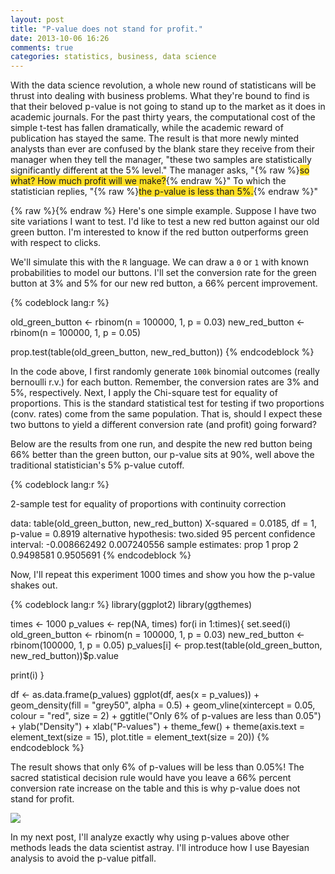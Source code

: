 ```yaml
---
layout: post
title: "P-value does not stand for profit."
date: 2013-10-06 16:26
comments: true
categories: statistics, business, data science 
---
```


With the data science revolution, a whole new round of statisticans will be thrust into dealing with business problems.  What they're bound to find is that their beloved p-value is not going to stand up to the market as it does in academic journals.  For the past thirty years, the computational cost of the simple t-test has fallen dramatically, while the academic reward of publication has stayed the same.  The result is that more newly minted analysts than ever are confused by the blank stare they receive from their manager when they tell the manager, "these two samples are statistically significantly different at the 5% level."  The manager asks, "{% raw %}<span style="background-color:#ffe026">so what? How much profit will we make?</span>{% endraw %}" To which the statistician replies, "{% raw %}<span style="background-color:#ffe026">the p-value is less than 5%.</span>{% endraw %}"


{% raw %}<span style="background-color:#ffe026"></span>{% endraw %}
Here's one simple example. Suppose I have two site variations I want to test.  I'd like to test a new red button against our old green button.  I'm interested to know if the red button outperforms green with respect to clicks.

We'll simulate this with the `R` language.  We can draw a `0` or `1` with known probabilities to model our buttons.  I'll set the conversion rate for the green button at 3% and 5% for our new red button, a 66% percent improvement.

{% codeblock lang:r %}

old_green_button <- rbinom(n = 100000, 1, p = 0.03)
new_red_button <- rbinom(n = 100000, 1, p = 0.05)

prop.test(table(old_green_button, new_red_button))
{% endcodeblock %}

In the code above, I first randomly generate `100k` binomial outcomes (really bernoulli r.v.) for each button. Remember, the conversion rates are 3% and 5%, respectively.  Next, I apply the Chi-square test for equality of proportions.  This is the standard statistical test for testing if two proportions (conv. rates) come from the same population.  That is, should I expect these two buttons to yield a different conversion rate (and profit) going forward?

Below are the results from one run, and despite the new red button being 66%
better than the green button, our p-value sits at 90%, well above the
traditional statistician's 5% p-value cutoff.

{% codeblock lang:r %}

2-sample test for equality of proportions with continuity correction

data:  table(old_green_button, new_red_button)
X-squared = 0.0185, df = 1, p-value = 0.8919
alternative hypothesis: two.sided
95 percent confidence interval:
 -0.008662492  0.007240556
 sample estimates:
    prop 1    prop 2 
    0.9498581 0.9505691 
{% endcodeblock %}

Now, I'll repeat this experiment 1000 times and show you how the p-value
shakes out.

{% codeblock lang:r %}
library(ggplot2)
library(ggthemes)

times <- 1000
p_values <- rep(NA, times)
for(i in 1:times){
  set.seed(i)
  old_green_button <- rbinom(n = 100000, 1, p = 0.03)
  new_red_button <- rbinom(100000, 1, p = 0.05)
  p_values[i] <- prop.test(table(old_green_button, 
                                 new_red_button))$p.value
  
  print(i)
}

df <- as.data.frame(p_values)
ggplot(df, aes(x = p_values)) +
  geom_density(fill = "grey50", alpha = 0.5) +
  geom_vline(xintercept = 0.05, colour = "red", size = 2) +
  ggtitle("Only 6% of p-values are less than 0.05") +
    ylab("Density") +
    xlab("P-values") +
  theme_few() +
  theme(axis.text = element_text(size = 15),
        plot.title = element_text(size = 20))
{% endcodeblock %}

The result shows that only 6% of p-values will be less than 0.05%!  The
sacred statistical decision rule would have you leave a 66% percent
conversion rate increase on the table and this is why p-value does not stand for profit.

<img src="http://i.imgur.com/9vl6z1x.png"></img>

In my next post, I'll analyze exactly why using p-values above other
methods leads the data scientist astray.  I'll introduce how I use Bayesian
analysis to avoid the p-value pitfall.

